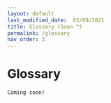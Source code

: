```yaml
---
layout: default
last_modified_date:  03/09/2021
title: Glossary (Soon ™)
permalink: /glossary
nav_order: 3
---
```

# Glossary
`Coming soon!`